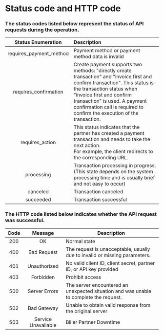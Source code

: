 # Status code and HTTP code


### The status codes listed below represent the status of API requests during the operation.


|       Status Enumeration             | Description|
|:-------------------------:|:-----------|
|requires_payment_method|Payment method or payment method data is invalid|
|requires_confirmation|Create payment supports two methods: "directly create transaction" and "invoice first and confirm transaction". This status is the transaction status when "invoice first and confirm transaction" is used. A payment confirmation call is required to confirm the execution of the transaction.|
|requires_action|This status indicates that the partner has created a payment transaction and needs to take the next action. <br>For example, the client redirects to the corresponding URL.|
|processing|Transaction processing in progress.<br> (This state depends on the system processing time and is usually brief and not easy to occur)|
|canceled| Transaction canceled|
|succeeded| Transaction successful|


### The HTTP code listed below indicates whether the API request was successful.



|Code| Message|Description |
|:-------------------------:|:-----------:|----------------|
|200|OK|Normal state|
|400|Bad Request|The request is unacceptable, usually due to invalid or missing parameters.|
|401|Unauthorized|No valid client ID, client secret, partner ID, or API key provided|
|403|Forbidden|Prohibit access|
|500|Server Errors|The server encountered an unexpected situation and was unable to complete the request.|
|502|Bad Gateway|Unable to obtain valid response from the original server|
|503|Service Unavailable|Biller Partner Downtime|